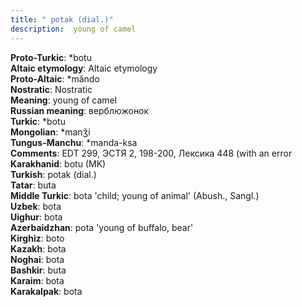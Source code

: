 ```yaml
---
title: " potak (dial.)"
description:  young of camel
---
```


<strong>Proto-Turkic</strong>:  *botu<br>
<strong>Altaic etymology</strong>:  Altaic etymology<br>
<strong> Proto-Altaic</strong>:  *măndo<br>
<strong>Nostratic</strong>:  Nostratic<br>
<strong>Meaning</strong>:  young of camel<br>
<strong>Russian meaning</strong>:  верблюжонок<br>
<strong>Turkic</strong>:  *botu<br>
<strong>Mongolian</strong>:  *manǯi<br>
<strong>Tungus-Manchu</strong>:  *manda-ksa<br>
<strong>Comments</strong>:  EDT 299, ЭСТЯ 2, 198-200, Лексика 448 (with an error<br>
<strong>Karakhanid</strong>:  botu (MK)<br>
<strong>Turkish</strong>:  potak (dial.)<br>
<strong>Tatar</strong>:  buta<br>
<strong>Middle Turkic</strong>:  bota 'child; young of animal' (Abush., Sangl.)<br>
<strong>Uzbek</strong>:  bọta<br>
<strong>Uighur</strong>:  bota<br>
<strong>Azerbaidzhan</strong>:  pota 'young of buffalo, bear'<br>
<strong>Kirghiz</strong>:  boto<br>
<strong>Kazakh</strong>:  bota<br>
<strong>Noghai</strong>:  bota<br>
<strong>Bashkir</strong>:  buta<br>
<strong>Karaim</strong>:  bota<br>
<strong>Karakalpak</strong>:  bota<br>


